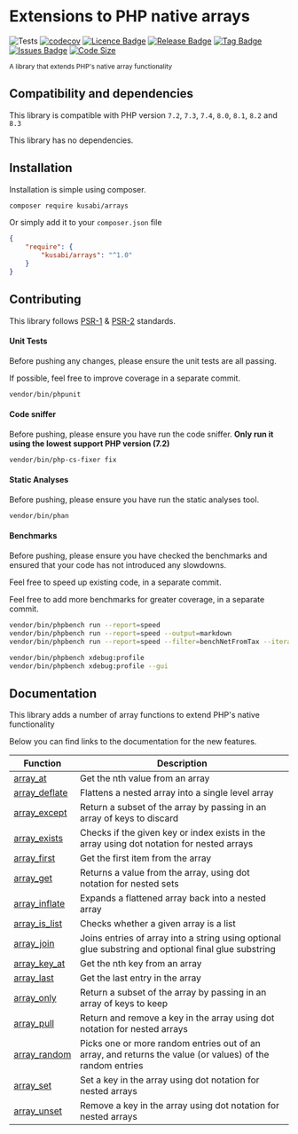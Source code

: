# Extensions to PHP native arrays

![Tests](https://github.com/kusabi/arrays/workflows/quality/badge.svg)
[![codecov](https://codecov.io/gh/kusabi/arrays/branch/main/graph/badge.svg)](https://codecov.io/gh/kusabi/arrays)
[![Licence Badge](https://img.shields.io/github/license/kusabi/arrays.svg)](https://img.shields.io/github/license/kusabi/arrays.svg)
[![Release Badge](https://img.shields.io/github/release/kusabi/arrays.svg)](https://img.shields.io/github/release/kusabi/arrays.svg)
[![Tag Badge](https://img.shields.io/github/tag/kusabi/arrays.svg)](https://img.shields.io/github/tag/kusabi/arrays.svg)
[![Issues Badge](https://img.shields.io/github/issues/kusabi/arrays.svg)](https://img.shields.io/github/issues/kusabi/arrays.svg)
[![Code Size](https://img.shields.io/github/languages/code-size/kusabi/arrays.svg?label=size)](https://img.shields.io/github/languages/code-size/kusabi/arrays.svg)

<sup>A library that extends PHP's native array functionality</sup>

## Compatibility and dependencies

This library is compatible with PHP version `7.2`, `7.3`, `7.4`, `8.0`, `8.1`, `8.2` and `8.3`

This library has no dependencies.

## Installation

Installation is simple using composer.

```bash
composer require kusabi/arrays
```

Or simply add it to your `composer.json` file

```json
{
    "require": {
        "kusabi/arrays": "^1.0"
    }
}
```

## Contributing

This library follows [PSR-1](https://www.php-fig.org/psr/psr-1/) & [PSR-2](https://www.php-fig.org/psr/psr-2/) standards.


#### Unit Tests

Before pushing any changes, please ensure the unit tests are all passing.

If possible, feel free to improve coverage in a separate commit.

```bash
vendor/bin/phpunit
```

#### Code sniffer

Before pushing, please ensure you have run the code sniffer. **Only run it using the lowest support PHP version (7.2)**

```bash
vendor/bin/php-cs-fixer fix
```

#### Static Analyses

Before pushing, please ensure you have run the static analyses tool.

```bash
vendor/bin/phan
```

#### Benchmarks

Before pushing, please ensure you have checked the benchmarks and ensured that your code has not introduced any slowdowns.

Feel free to speed up existing code, in a separate commit.

Feel free to add more benchmarks for greater coverage, in a separate commit.

```bash
vendor/bin/phpbench run --report=speed
vendor/bin/phpbench run --report=speed --output=markdown
vendor/bin/phpbench run --report=speed --filter=benchNetFromTax --iterations=50 --revs=50000

vendor/bin/phpbench xdebug:profile
vendor/bin/phpbench xdebug:profile --gui
```

## Documentation

This library adds a number of array functions to extend PHP's native functionality

Below you can find links to the documentation for the new features.

| Function                                        | Description                                                                                               |
|-------------------------------------------------|-----------------------------------------------------------------------------------------------------------|
| [array_at](documentation/array_at.md)           | Get the nth value from an array                                                                           |
| [array_deflate](documentation/array_deflate.md) | Flattens a nested array into a single level array                                                         |
| [array_except](documentation/array_except.md)   | Return a subset of the array by passing in an array of keys to discard                                    |
| [array_exists](documentation/array_exists.md)   | Checks if the given key or index exists in the array using dot notation for nested arrays                 |
| [array_first](documentation/array_first.md)     | Get the first item from the array                                                                         |
| [array_get](documentation/array_exists.md)      | Returns a value from the array, using dot notation for nested sets                                        |
| [array_inflate](documentation/array_inflate.md) | Expands a flattened array back into a nested array                                                        |
| [array_is_list](documentation/array_is_list.md) | Checks whether a given array is a list                                                                    |
| [array_join](documentation/array_join.md)       | Joins entries of array into a string using optional glue substring and optional final glue substring      |
| [array_key_at](documentation/array_key_at.md)   | Get the nth key from an array                                                                             |
| [array_last](documentation/array_last.md)       | Get the last entry in the array                                                                           |
| [array_only](documentation/array_only.md)       | Return a subset of the array by passing in an array of keys to keep                                       |
| [array_pull](documentation/array_pull.md)       | Return and remove a key in the array using dot notation for nested arrays                                 |
| [array_random](documentation/array_random.md)   | Picks one or more random entries out of an array, and returns the value (or values) of the random entries |
| [array_set](documentation/array_set.md)         | Set a key in the array using dot notation for nested arrays                                               |
| [array_unset](documentation/array_unset.md)     | Remove a key in the array using dot notation for nested arrays                                            |